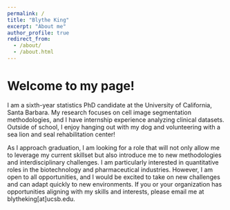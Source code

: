```yaml
---
permalink: /
title: "Blythe King"
excerpt: "About me"
author_profile: true
redirect_from: 
  - /about/
  - /about.html
---
```


Welcome to my page!
======
I am a sixth-year statistics PhD candidate at the University of California, Santa Barbara. My research focuses on cell image segmentation methodologies, and I have internship experience analyzing clinical datasets. Outside of school, I enjoy hanging out with my dog and volunteering with a sea lion and seal rehabilitation center!

As I approach graduation, I am looking for a role that will not only allow me to leverage my current skillset but also introduce me to new methodologies and interdisciplinary challenges. I am particularly interested in quantitative roles in the biotechnology and pharmaceutical industries. However, I am open to all opportunities, and I would be excited to take on new challenges and can adapt quickly to new environments. If you or your organization has opportunities aligning with my skills and interests, please email me at blytheking[at]ucsb.edu.
